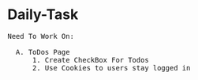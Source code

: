 ﻿# Daily-Task
<pre>
Need To Work On:
  
  A. ToDos Page
      1. Create CheckBox For Todos
      2. Use Cookies to users stay logged in
 </pre>
